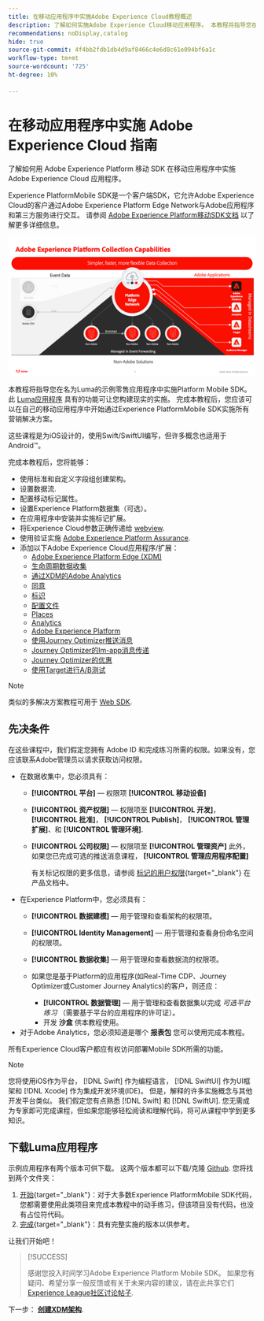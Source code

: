 ```yaml
---
title: 在移动应用程序中实施Adobe Experience Cloud教程概述
description: 了解如何实施Adobe Experience Cloud移动应用程序。 本教程将指导您在一个示例Swift应用程序中实施Experience Cloud应用程序。
recommendations: noDisplay,catalog
hide: true
source-git-commit: 4f4bb2fdb1db4d9af8466c4e6d8c61e094bf6a1c
workflow-type: tm+mt
source-wordcount: '725'
ht-degree: 10%

---
```


# 在移动应用程序中实施 Adobe Experience Cloud 指南

了解如何用 Adobe Experience Platform 移动 SDK 在移动应用程序中实施 Adobe Experience Cloud 应用程序。

Experience PlatformMobile SDK是一个客户端SDK，它允许Adobe Experience Cloud的客户通过Adobe Experience Platform Edge Network与Adobe应用程序和第三方服务进行交互。 请参阅 [Adobe Experience Platform移动SDK文档](https://developer.adobe.com/client-sdks/documentation/) 以了解更多详细信息。

![内部版本设置](assets/data-collection-mobile-sdk.png)


本教程将指导您在名为Luma的示例零售应用程序中实施Platform Mobile SDK。 此 [Luma应用程序](https://github.com/Adobe-Marketing-Cloud/Luma-iOS-Mobile-App) 具有的功能可让您构建现实的实施。 完成本教程后，您应该可以在自己的移动应用程序中开始通过Experience PlatformMobile SDK实施所有营销解决方案。

这些课程是为iOS设计的，使用Swift/SwiftUI编写，但许多概念也适用于Android™。

完成本教程后，您将能够：

* 使用标准和自定义字段组创建架构。
* 设置数据流.
* 配置移动标记属性。
* 设置Experience Platform数据集（可选）。
* 在应用程序中安装并实施标记扩展。
* 将Experience Cloud参数正确传递给 [webview](web-views.md).
* 使用验证实施 [Adobe Experience Platform Assurance](assurance.md).
* 添加以下Adobe Experience Cloud应用程序/扩展：
   * [Adobe Experience Platform Edge (XDM)](events.md)
   * [生命周期数据收集](lifecycle-data.md)
   * [通过XDM的Adobe Analytics](analytics.md)
   * [同意](consent.md)
   * [标识](identity.md)
   * [配置文件](profile.md)
   * [Places](places.md)
   * [Analytics](analytics.md)
   * [Adobe Experience Platform](platform.md)
   * [使用Journey Optimizer推送消息](journey-optimizer-push.md)
   * [Journey Optimizer的Im-app消息传递](journey-optimizer-inapp.md)
   * [Journey Optimizer的优惠](journey-optimizer-offers.md)
   * [使用Target进行A/B测试](target.md)


>[!NOTE]
>
>类似的多解决方案教程可用于 [Web SDK](../tutorial-web-sdk/overview.md).

## 先决条件

在这些课程中，我们假定您拥有 Adobe ID 和完成练习所需的权限。如果没有，您应该联系Adobe管理员以请求获取访问权限。

* 在数据收集中，您必须具有：
   * **[!UICONTROL 平台]** — 权限项 **[!UICONTROL 移动设备]**
   * **[!UICONTROL 资产权限]** — 权限项至 **[!UICONTROL 开发]**， **[!UICONTROL 批准]**， **[!UICONTROL Publish]**， **[!UICONTROL 管理扩展]**、和 **[!UICONTROL 管理环境]**.
   * **[!UICONTROL 公司权限]** — 权限项至 **[!UICONTROL 管理资产]** 此外，如果您已完成可选的推送消息课程， **[!UICONTROL 管理应用程序配置]**

     有关标记权限的更多信息，请参阅 [标记的用户权限](https://experienceleague.adobe.com/docs/experience-platform/tags/admin/user-permissions.html?lang=zh-Hans){target="_blank"} 在产品文档中。
* 在Experience Platform中，您必须具有：
   * **[!UICONTROL 数据建模]** — 用于管理和查看架构的权限项。
   * **[!UICONTROL Identity Management]** — 用于管理和查看身份命名空间的权限项。
   * **[!UICONTROL 数据收集]** — 用于管理和查看数据流的权限项。

   * 如果您是基于Platform的应用程序(如Real-Time CDP、Journey Optimizer或Customer Journey Analytics)的客户，则还应：
      * **[!UICONTROL 数据管理]** — 用于管理和查看数据集以完成 _可选平台练习_ （需要基于平台的应用程序的许可证）。
      * 开发 **沙盒** 供本教程使用。
* 对于Adobe Analytics，您必须知道是哪个 **报表包** 您可以使用完成本教程。

所有Experience Cloud客户都应有权访问部署Mobile SDK所需的功能。

>[!NOTE]
>
>您将使用iOS作为平台， [!DNL Swift] 作为编程语言， [!DNL SwiftUI] 作为UI框架和 [!DNL Xcode] 作为集成开发环境(IDE)。 但是，解释的许多实施概念与其他开发平台类似。 我们假定您有点熟悉 [!DNL Swift] 和 [!DNL SwiftUI]. 您无需成为专家即可完成课程，但如果您能够轻松阅读和理解代码，将可从课程中学到更多知识。


## 下载Luma应用程序

示例应用程序有两个版本可供下载。 这两个版本都可以下载/克隆 [Github](https://git.corp.adobe.com/rmaur/Luma). 您将找到两个文件夹：


1. [开始](https://git.corp.adobe.com/rmaur/Luma){target="_blank"}：对于大多数Experience PlatformMobile SDK代码，您都需要使用此类项目来完成本教程中的动手练习，但该项目没有代码，也没有占位符代码。
1. [完成](https://git.corp.adobe.com/Luma){target="_blank"}：具有完整实施的版本以供参考。

让我们开始吧！

>[!SUCCESS]
>
>感谢您投入时间学习Adobe Experience Platform Mobile SDK。 如果您有疑问、希望分享一般反馈或有关于未来内容的建议，请在此共享它们 [Experience League社区讨论帖子](https://experienceleaguecommunities.adobe.com/t5/adobe-experience-platform-launch/tutorial-discussion-implement-adobe-experience-cloud-in-mobile/td-p/443796).

下一步： **[创建XDM架构](create-schema.md)**.
